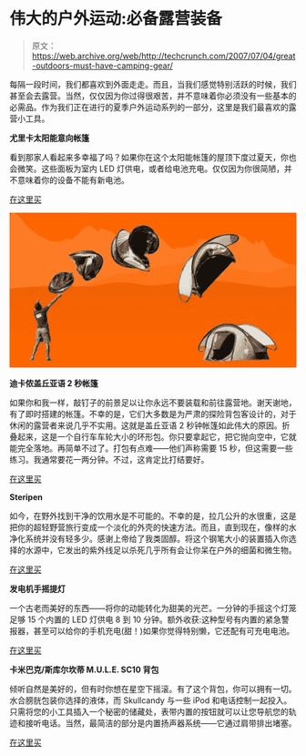 # 伟大的户外运动:必备露营装备

> 原文：<https://web.archive.org/web/http://techcrunch.com/2007/07/04/great-outdoors-must-have-camping-gear/>

每隔一段时间，我们都喜欢到外面走走。而且，当我们感觉特别活跃的时候，我们甚至会去露营。当然，仅仅因为你过得很艰苦，并不意味着你必须没有一些基本的必需品。作为我们正在进行的夏季户外运动系列的一部分，这里是我们最喜欢的露营小工具。

**尤里卡太阳能意向帐篷**

看到那家人看起来多幸福了吗？如果你在这个太阳能帐篷的屋顶下度过夏天，你也会微笑。这些面板为室内 LED 灯供电，或者给电池充电。仅仅因为你很简陋，并不意味着你的设备不能有新电池。

[在这里买](https://web.archive.org/web/20170707154748/http://www.ccoutdoorstore.com/eureka-solar-intent-tent.html)

![](img/c3f02f08bf93805184bc0486fc56609b.png)

**迪卡侬盖丘亚语 2 秒帐篷**

如果你和我一样，敲钉子的前景足以让你永远不要装载和前往露营地。谢天谢地，有了即时搭建的帐篷。不幸的是，它们大多数是为严肃的探险背包客设计的，对于休闲的露营者来说几乎不实用。这就是盖丘亚语 2 秒钟帐篷如此伟大的原因。折叠起来，这是一个自行车车轮大小的环形包。你只要拿起它，把它抛向空中，它就能完全落地。再简单不过了。打包有点难——他们声称需要 15 秒，但这需要一些练习。我通常要花一两分钟。不过，这肯定比打结要好。

[在这里买](https://web.archive.org/web/20170707154748/http://seconds.quechua.com/)

**Steripen**

如今，在野外找到干净的饮用水是不可能的。不幸的是，拉几公升的水很重，这是把你的超轻野营旅行变成一个淡化的外壳的快速方法。而且，直到现在，像样的水净化系统并没有轻多少。感谢上帝给了我类固醇。将这个钢笔大小的装置插入你选择的水源中，它发出的紫外线足以杀死几乎所有会让你呆在户外的细菌和微生物。

[在这里买](https://web.archive.org/web/20170707154748/http://www.steripen.com/)

 **发电机手摇提灯**

一个古老而美好的东西——将你的动能转化为甜美的光芒。一分钟的手摇这个灯笼足够 15 个内置的 LED 灯供电 8 到 10 分钟。额外收获:这种型号有内置的紧急警报器，甚至可以给你的手机充电(甜！)如果你觉得特别懒，它还配有可充电电池。

[在这里买](https://web.archive.org/web/20170707154748/http://www.homeemergencyusa.com/Dynamo-Hand-Crank-15-LED-Lantern-%3Cbr%3Eby-Essential-Gear-%96-Never-needs-batteries!_1_184_detail.html)

**卡米巴克/斯库尔坎蒂 M.U.L.E. SC10 背包**

倾听自然是美好的，但有时你想在星空下摇滚。有了这个背包，你可以拥有一切。水合膀胱包装你选择的液体，而 Skullcandy 与一些 iPod 和电话控制一起投入。只需将您的小工具插入一个秘密的储藏处，表带内置的按钮就可以让您导航您的轨迹和接听电话。当然，最简洁的部分是内置扬声器系统——它通过肩带排出堵塞。

[在这里买](https://web.archive.org/web/20170707154748/http://www.camelbak.com/)